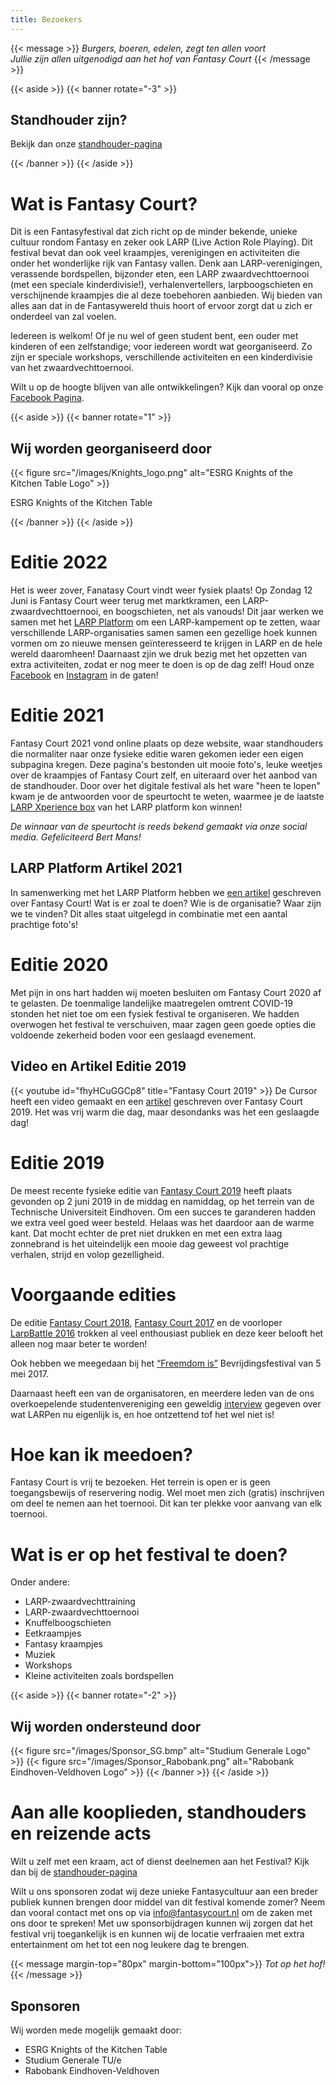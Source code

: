 ```yaml
---
title: Bezoekers
---
```


{{< message >}}
  _Burgers, boeren, edelen, zegt ten allen voort_ \
  _Jullie zijn allen uitgenodigd aan het hof van Fantasy Court_
{{< /message >}}

{{< aside >}}
    {{< banner rotate="-3" >}}
        <h2>Standhouder zijn?</h2>
        <p>
            Bekijk dan onze <a href="/standhouders">standhouder-pagina</a>
        </p>
    {{< /banner >}}
{{< /aside >}}

# Wat is Fantasy Court?

Dit is een Fantasyfestival dat zich richt op de minder bekende, unieke cultuur rondom Fantasy en zeker ook LARP (Live Action Role Playing). Dit festival bevat dan ook veel kraampjes, verenigingen en activiteiten die onder het wonderlijke rijk van Fantasy vallen. Denk aan LARP-verenigingen, verassende bordspellen, bijzonder eten, een LARP zwaardvechttoernooi (met een speciale kinderdivisie!), verhalenvertellers, larpboogschieten en verschijnende kraampjes die al deze toebehoren aanbieden. Wij bieden van alles aan dat in de Fantasywereld thuis hoort of ervoor zorgt dat u zich er onderdeel van zal voelen.

Iedereen is welkom! Of je nu wel of geen student bent, een ouder met kinderen of een zelfstandige; voor iedereen wordt wat georganiseerd. Zo zijn er speciale workshops, verschillende activiteiten en een kinderdivisie van het zwaardvechttoernooi.

Wilt u op de hoogte blijven van alle ontwikkelingen? Kijk dan vooral op onze [Facebook Pagina](https://www.facebook.com/FantasyCourt/).


{{< aside >}}
    {{< banner rotate="1" >}}
        <h2>Wij worden georganiseerd door</h2>
        {{< figure src="/images/Knights_logo.png" alt="ESRG Knights of the Kitchen Table Logo" >}}
        <p>ESRG Knights of the Kitchen Table</p>
    {{< /banner >}}
{{< /aside >}}

# Editie 2022
Het is weer zover, Fanatasy Court vindt weer fysiek plaats! Op Zondag 12 Juni is Fantasy Court weer terug met marktkramen, een LARP-zwaardvechttoernooi, en boogschieten, net als vanouds! Dit jaar werken we samen met het [LARP Platform](https://www.larp-platform.nl) om een LARP-kampement op te zetten, waar verschillende LARP-organisaties samen samen een gezellige hoek kunnen vormen om zo nieuwe mensen geïnteresseerd te krijgen in LARP en de hele wereld daaromheen! Daarnaast zjin we druk bezig met het opzetten van extra activiteiten, zodat er nog meer te doen is op de dag zelf! Houd onze [Facebook](https://www.facebook.com/FantasyCourt/) en [Instagram](http://instagram.com/fantasycourtnl) in de gaten!

# Editie 2021
Fantasy Court 2021 vond online plaats op deze website, waar standhouders die normaliter naar onze fysieke editie waren gekomen ieder een eigen subpagina kregen. Deze pagina's bestonden uit mooie foto's, leuke weetjes over de kraampjes of Fantasy Court zelf, en uiteraard over het aanbod van de standhouder. Door over het digitale festival als het ware "heen te lopen" kwam je de antwoorden voor de speurtocht te weten, waarmee je de laatste [LARP Xperience box](https://www.larp-platform.nl/merch/xperiencebox-2021/) van het LARP platform kon winnen!

*De winnaar van de speurtocht is reeds bekend gemaakt via onze social media. Gefeliciteerd Bert Mans!*

## LARP Platform Artikel 2021
In samenwerking met het LARP Platform hebben we [een artikel](https://www.larp-platform.nl/informatie/fantasy-court-liefde-voor-larp/) geschreven over Fantasy Court! Wat is er zoal te doen? Wie is de organisatie? Waar zijn we te vinden? Dit alles staat uitgelegd in combinatie met een aantal prachtige foto's!

# Editie 2020
Met pijn in ons hart hadden wij moeten besluiten om Fantasy Court 2020 af te gelasten. De toenmalige landelijke maatregelen omtrent COVID-19 stonden het niet toe om een fysiek festival te organiseren. We hadden overwogen het festival te verschuiven, maar zagen geen goede opties die voldoende zekerheid boden voor een geslaagd evenement.

## Video en Artikel Editie 2019
{{< youtube id="fhyHCuGGCp8" title="Fantasy Court 2019" >}}
De Cursor heeft een video gemaakt en een [artikel](https://www.cursor.tue.nl/en/news/2019/juni/week-1/its-not-the-size-of-the-sword-that-matters-my-boy) geschreven over Fantasy Court 2019. Het was vrij warm die dag, maar desondanks was het een geslaagde dag!

# Editie 2019
De meest recente fysieke editie van [Fantasy Court 2019](https://www.facebook.com/events/2583251595022623/) heeft plaats gevonden op 2 juni 2019 in de middag en namiddag, op het terrein van de Technische Universiteit Eindhoven. Om een succes te garanderen hadden we extra veel goed weer besteld. Helaas was het daardoor aan de warme kant. Dat mocht echter de pret niet drukken en met een extra laag zonnebrand is het uiteindelijk een mooie dag geweest vol prachtige verhalen, strijd en volop gezelligheid.

# Voorgaande edities
De editie [Fantasy Court 2018](https://www.facebook.com/events/121539801858080/), [Fantasy Court 2017](https://www.facebook.com/events/795289227288793/) en de voorloper [LarpBattle 2016](https://www.facebook.com/events/564866377026074/) trokken al veel enthousiast publiek en deze keer belooft het alleen nog maar beter te worden!

Ook hebben we meegedaan bij het [“Freemdom is”](http://agendastrijp.nl/evenement/freedom-is-bevrijdingsfestival-eindhoven/) Bevrijdingsfestival van 5 mei 2017.

Daarnaast heeft een van de organisatoren, en meerdere leden van de ons overkoepelende studentenvereniging een geweldig [interview](https://www.ed.nl/eindhoven/eindje-mee-met-dide-vonk-3-3-larpers~a611d2be/) gegeven over wat LARPen nu eigenlijk is, en hoe ontzettend tof het wel niet is!


# Hoe kan ik meedoen?
Fantasy Court is vrij te bezoeken. Het terrein is open er is geen toegangsbewijs of reservering nodig. Wel moet men zich (gratis) inschrijven om deel te nemen aan het toernooi. Dit kan ter plekke voor aanvang van elk toernooi.

# Wat is er op het festival te doen?
Onder andere:
* LARP-zwaardvechttraining
* LARP-zwaardvechttoernooi
* Knuffelboogschieten
* Eetkraampjes
* Fantasy kraampjes
* Muziek
* Workshops
* Kleine activiteiten zoals bordspellen

{{< aside >}}
    {{< banner rotate="-2" >}}
        <h2>Wij worden ondersteund door</h2>
        {{< figure src="/images/Sponsor_SG.bmp" alt="Studium Generale Logo" >}}
        {{< figure src="/images/Sponsor_Rabobank.png" alt="Rabobank Eindhoven-Veldhoven Logo" >}}
    {{< /banner >}}
{{< /aside >}}

# Aan alle kooplieden, standhouders en reizende acts
Wilt u zelf met een kraam, act of dienst deelnemen aan het Festival? Kijk dan bij de [standhouder-pagina](/standhouders)

Wilt u ons sponsoren zodat wij deze unieke Fantasycultuur aan een breder publiek kunnen brengen door middel van dit festival komende zomer? Neem dan vooral contact met ons op via [info@fantasycourt.nl](mailto:info@fantsycourt.nl) om de zaken met ons door te spreken!
Met uw sponsorbijdragen kunnen wij zorgen dat het festival vrij toegankelijk is en kunnen wij de locatie verfraaien met extra entertainment om het tot een nog leukere dag te brengen.

{{< message margin-top="80px" margin-bottom="100px">}}
_Tot op het hof!_
{{< /message >}}

## Sponsoren
Wij worden mede mogelijk gemaakt door:
* ESRG Knights of the Kitchen Table
* Studium Generale TU/e
* Rabobank Eindhoven-Veldhoven
